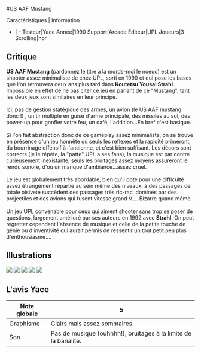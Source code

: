 #US AAF Mustang

Caractéristiques | Information
- | -
Testeur|Yace
Année|1990
Support|Arcade
Editeur|UPL
Joueurs|3
Scrolling|hor

## Critique
<b>US AAF Mustang</b> (pardonnez le titre à la mords-moi le noeud) est un shooter assez minimaliste de chez UPL, sorti en 1990 et qui pose les bases que l'on retrouvera deux ans plus tard dans <b>Koutetsu Yousai Strahl</b>. Impossible en effet de ne pas citer ce jeu en parlant de ce "Mustang", tant les deux jeux sont similaires en leur principe.<br/><br/>Ici, pas de gestion statégique des armes, un avion (le US AAF mustang donc !) , un tir multiple en guise d'arme principale, des missiles au sol, des power-up pour gonfler votre feu, un café, l'addition...En bref c'est basique.<br/><br/>Si l'on fait abstraction donc de ce gameplay assez minimaliste, on se trouve en présence d'un jeu honnête où seuls les reflexes et la rapidité primeront, du bourrinage offensif à l'ancienne, et c'est bien suffisant. Les décors sont corrects (je le répète, la "patte" UPL a ses fans), la musique est par contre curieusement inexistante, seuls les bruitages assez moyens assureront le rendu sonore, d'où un manque d'ambiance...assez cruel.<br/><br/>Le jeu est globalement très abordable, bien qu'il opte pour une difficulté assez étrangement répartie au sein même des niveaux: à des passages de totale oisiveté succèdent des passages très ric-rac, dominés par des projectiles et des avions qui fusent vitesse grand V.... Bizarre quand même.<br/><br/>Un jeu UPL convenable pour ceux qui aiment shooter sans trop se poser de questions, largement amélioré par ses auteurs en 1992 avec <b>Strahl</b>. On peut regretter cependant l'absence de musique et celle de la petite touche de génie ou d'inventivité qui aurait permis de ressentir un tout petit peu plus d'enthousiasme....

## Illustrations
![](http://www.shmup.com/images/thumbs/img_fiche_1_979.png)
![](http://www.shmup.com/images/thumbs/img_fiche_2_979.png)
![](http://www.shmup.com/images/thumbs/img_fiche_3_979.png)
![](http://www.shmup.com/images/thumbs/img_fiche_4_979.png)
![](http://www.shmup.com/images/thumbs/)

## L'avis Yace
Note globale|5
-|-
Graphisme|Clairs mais assez sommaires.
Son|Pas de musique (ouhhhh!), bruitages à la limite de la banalité.
